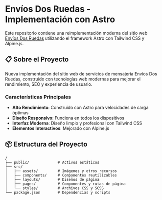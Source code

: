 # Envíos Dos Ruedas - Implementación con Astro

Este repositorio contiene una reimplementación moderna del sitio web [Envíos Dos Ruedas](https://enviosdosruedas.com/) utilizando el framework Astro con Tailwind CSS y Alpine.js.

## 📋 Sobre el Proyecto

Nueva implementación del sitio web de servicios de mensajería Envíos Dos Ruedas, construido con tecnologías web modernas para mejorar el rendimiento, SEO y experiencia de usuario.

### Características Principales

- **Alto Rendimiento**: Construido con Astro para velocidades de carga óptimas
- **Diseño Responsivo**: Funciona en todos los dispositivos
- **Interfaz Moderna**: Diseño limpio y profesional con Tailwind CSS
- **Elementos Interactivos**: Mejorado con Alpine.js

## 📦 Estructura del Proyecto

```text
/
├── public/             # Activos estáticos
├── src/
│   ├── assets/         # Imágenes y otros recursos
│   ├── components/     # Componentes reutilizables
│   ├── layouts/        # Diseños de página
│   ├── pages/          # Componentes y rutas de página
│   └── styles/         # Archivos CSS y SCSS
└── package.json        # Dependencias y scripts